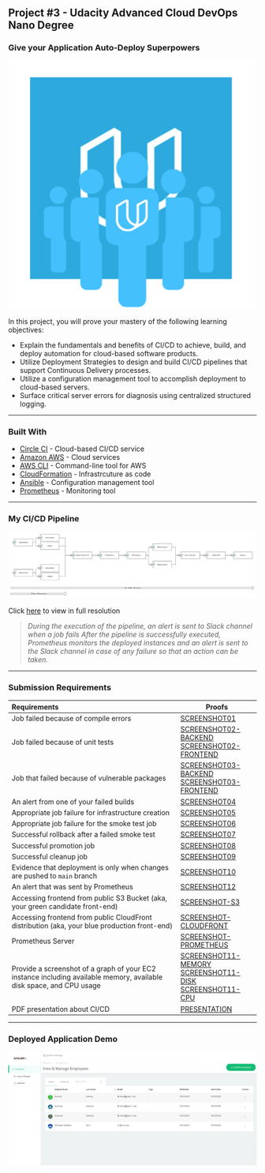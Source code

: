## Project #3 - Udacity Advanced Cloud DevOps Nano Degree

### Give your Application Auto-Deploy Superpowers

![Logo](./Screenshots/udapeople.png)

In this project, you will prove your mastery of the following learning objectives:

- Explain the fundamentals and benefits of CI/CD to achieve, build, and deploy automation for cloud-based software products.
- Utilize Deployment Strategies to design and build CI/CD pipelines that support Continuous Delivery processes.
- Utilize a configuration management tool to accomplish deployment to cloud-based servers.
- Surface critical server errors for diagnosis using centralized structured logging.

****

### Built With

- [Circle CI](www.circleci.com) - Cloud-based CI/CD service
- [Amazon AWS](https://aws.amazon.com/) - Cloud services
- [AWS CLI](https://aws.amazon.com/cli/) - Command-line tool for AWS
- [CloudFormation](https://aws.amazon.com/cloudformation/) - Infrastrcuture as code
- [Ansible](https://www.ansible.com/) - Configuration management tool
- [Prometheus](https://prometheus.io/) - Monitoring tool

***

### My CI/CD Pipeline

![CI/CD Pipeline](./Screenshots/pipeline.png)

Click [here](./Screenshots/pipeline.png) to view in full resolution

> *During the execution of the pipeline, an alert is sent to Slack channel when a job fails*
> *After the pipeline is successfully executed, Prometheus monitors the deployed instances and an alert is sent to the Slack channel in case of any failure so that an action can be taken.*

****

### Submission Requirements

| Requirements                                                 | Proofs                                                       |
| :----------------------------------------------------------- | ------------------------------------------------------------ |
| Job failed because of compile errors                         | [SCREENSHOT01](./Screenshots/SCREENSHOT01.png)               |
| Job failed because of unit tests                             | [SCREENSHOT02-BACKEND](./Screenshots/SCREENSHOT02-BACKEND.png) <br>[SCREENSHOT02-FRONTEND](./Screenshots/SCREENSHOT02-FRONTEND.png) |
| Job that failed because of vulnerable packages               | [SCREENSHOT03-BACKEND](./Screenshots/SCREENSHOT03-BACKEND.png) <br/>[SCREENSHOT03-FRONTEND](./Screenshots/SCREENSHOT03-FRONTEND.png) |
| An alert from one of your failed builds                      | [SCREENSHOT04](./Screenshots/SCREENSHOT04.png)               |
| Appropriate job failure for infrastructure creation          | [SCREENSHOT05](./Screenshots/SCREENSHOT05.png)               |
| Appropriate job failure for the smoke test job               | [SCREENSHOT06](./Screenshots/SCREENSHOT06.png)               |
| Successful rollback after a failed smoke test                | [SCREENSHOT07](./Screenshots/SCREENSHOT07.png)               |
| Successful promotion job                                     | [SCREENSHOT08](./Screenshots/SCREENSHOT08.png)               |
| Successful cleanup job                                       | [SCREENSHOT09](./Screenshots/SCREENSHOT09.png)               |
| Evidence that deployment is only when changes are pushed to `main` branch | [SCREENSHOT10](./Screenshots/SCREENSHOT10.png)               |
| An alert that was sent by Prometheus                         | [SCREENSHOT12](./Screenshots/SCREENSHOT12.png)               |
| Accessing frontend from public S3 Bucket (aka, your green candidate front-end) | [SCREENSHOT-S3](./Screenshots/URL03_SCREENSHOT_S3.png)       |
| Accessing frontend from public CloudFront distribution (aka, your blue production front-end) | [SCREENSHOT-CLOUDFRONT](./Screenshots/URL03_SCREENSHOT_CLOUDFRONT.png) |
| Prometheus Server                                            | [SCREENSHOT-PROMETHEUS](./Screenshots/URL05_SCREENSHOT.png)  |
| Provide a screenshot of a graph of your EC2 instance including available memory, available disk space, and CPU usage | [SCREENSHOT11-MEMORY](./Screenshots/SCREENSHOT11_MEM.png)<br>[SCREENSHOT11-DISK](./Screenshots/SCREENSHOT11_DISK.png)<BR>[SCREENSHOT11-CPU](./Screenshots/SCREENSHOT11_CPU.png) |
| PDF presentation about CI/CD                                 | [PRESENTATION](./presentation.pdf)                           |

***

### Deployed Application Demo

![Demo](./Screenshots/WEBSITE_UP.png)
